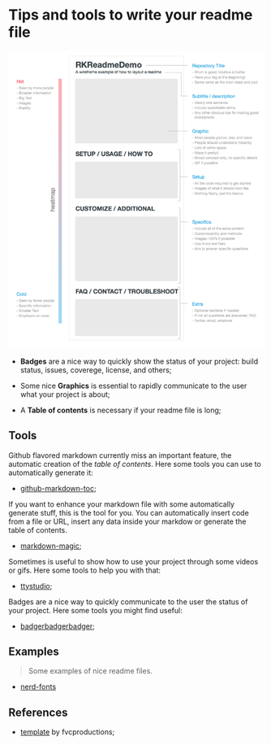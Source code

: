 # Tips and tools to write your readme file

![Readme structure](./readme-structure.png)

- **Badges** are a nice way to quickly show the status of your project: build
  status, issues, coverege, license, and others;

- Some nice **Graphics** is essential to rapidly communicate to the user what your project is about;

- A **Table of contents** is necessary if your readme file is long;

## Tools

Github flavored markdown currently miss an important feature, the automatic
creation of the *table of contents*. Here some tools you can use to
automatically generate it:

- [github-markdown-toc](https://github.com/ekalinin/github-markdown-toc);

If you want to enhance your markdown file with some automatically generate
stuff, this is the tool for you. You can automatically insert code from a file
or URL, insert any data inside your markdow or generate the table of contents.

- [markdown-magic](https://github.com/DavidWells/markdown-magic);

Sometimes is useful to show how to use your project through some videos or
gifs. Here some tools to help you with that:

- [ttystudio](https://github.com/chjj/ttystudio);

Badges are a nice way to quickly communicate to the user the status of your
project. Here some tools you might find useful:

- [badgerbadgerbadger](https://github.com/badges/badgerbadgerbadger);

## Examples
> Some examples of nice readme files.

- [nerd-fonts](https://github.com/ryanoasis/nerd-fonts/blob/master/readme.md)

## References

- [template](https://gist.github.com/fvcproductions/1bfc2d4aecb01a834b46) by
  fvcproductions;


